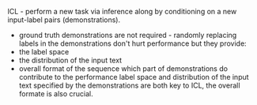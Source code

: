 ICL - perform a new task via inference along by conditioning on a new input-label pairs (demonstrations). 
- ground truth demonstrations are not required - randomly replacing labels in the demonstrations don't hurt performance
but they provide:
- the label space
- the distribution of the input text
- overall format of the sequence
which part of demonstrations do contribute to the performance
label space and distribution of the input text specified by the demonstrations are both key to ICL, the overall formate is also crucial. 